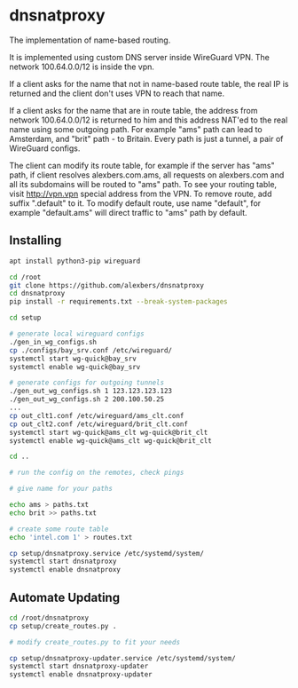 # dnsnatproxy

The implementation of name-based routing.

It is implemented using custom DNS server inside WireGuard VPN. The network 100.64.0.0/12 is inside the vpn.

If a client asks for the name that not in name-based route table, the real IP is returned and the client don't uses VPN to reach that name.

If a client asks for the name that are in route table, the address from network 100.64.0.0/12 is returned to him and this address NAT'ed to the real name using some outgoing path. For example "ams" path can lead to Amsterdam, and "brit" path - to Britain. Every path is just a tunnel, a pair of WireGuard configs.

The client can modify its route table, for example if the server has "ams" path, if client resolves alexbers.com.ams, all requests on alexbers.com and all its subdomains will be routed to "ams" path. To see your routing table, visit http://vpn.vpn special address from the VPN. To remove route, add suffix ".default" to it. To modify default route, use name "default", for example "default.ams" will direct traffic to "ams" path by default.

## Installing

```bash
apt install python3-pip wireguard

cd /root
git clone https://github.com/alexbers/dnsnatproxy
cd dnsnatproxy
pip install -r requirements.txt --break-system-packages

cd setup

# generate local wireguard configs
./gen_in_wg_configs.sh
cp ./configs/bay_srv.conf /etc/wireguard/
systemctl start wg-quick@bay_srv
systemctl enable wg-quick@bay_srv

# generate configs for outgoing tunnels
./gen_out_wg_configs.sh 1 123.123.123.123
./gen_out_wg_configs.sh 2 200.100.50.25
...
cp out_clt1.conf /etc/wireguard/ams_clt.conf
cp out_clt2.conf /etc/wireguard/brit_clt.conf
systemctl start wg-quick@ams_clt wg-quick@brit_clt
systemctl enable wg-quick@ams_clt wg-quick@brit_clt

cd ..

# run the config on the remotes, check pings

# give name for your paths

echo ams > paths.txt
echo brit >> paths.txt

# create some route table
echo 'intel.com 1' > routes.txt

cp setup/dnsnatproxy.service /etc/systemd/system/
systemctl start dnsnatproxy
systemctl enable dnsnatproxy
```

## Automate Updating

```bash
cd /root/dnsnatproxy
cp setup/create_routes.py .

# modify create_routes.py to fit your needs

cp setup/dnsnatproxy-updater.service /etc/systemd/system/
systemctl start dnsnatproxy-updater
systemctl enable dnsnatproxy-updater
```
